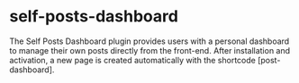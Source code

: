 # self-posts-dashboard
The Self Posts Dashboard plugin provides users with a personal dashboard to manage their own posts directly from the front-end. After installation and activation, a new page is created automatically with the shortcode [post-dashboard].

